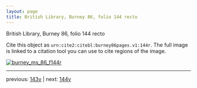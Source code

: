 ```yaml
---
layout: page
title: British Library, Burney 86, folio 144 recto
---
```


British Library, Burney 86, folio 144 recto

Cite this object as `urn:cite2:citebl:burney86pages.v1:144r`.  The full image is linked to a citation tool you can use to cite regions of the image.

[![burney_ms_86_f144r](http://www.homermultitext.org/iipsrv?IIIF=/project/homer/pyramidal/deepzoom/citebl/burney86imgs/v1/burney_ms_86_f144r.tif/full/800,/0/default.jpg)](http://www.homermultitext.org/ict2/?urn=urn:cite2:citebl:burney86imgs.v1:burney_ms_86_f144r) 

---

previous:  [143v](../143v/) | next: [144v](../144v/)